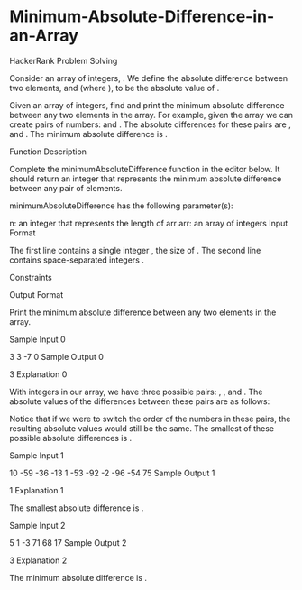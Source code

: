 # Minimum-Absolute-Difference-in-an-Array
HackerRank Problem Solving

Consider an array of integers, . We define the absolute difference between two elements,  and  (where ), to be the absolute value of .

Given an array of integers, find and print the minimum absolute difference between any two elements in the array. For example, given the array  we can create  pairs of numbers:  and . The absolute differences for these pairs are ,  and . The minimum absolute difference is .

Function Description

Complete the minimumAbsoluteDifference function in the editor below. It should return an integer that represents the minimum absolute difference between any pair of elements.

minimumAbsoluteDifference has the following parameter(s):

n: an integer that represents the length of arr
arr: an array of integers
Input Format

The first line contains a single integer , the size of .
The second line contains  space-separated integers .

Constraints

Output Format

Print the minimum absolute difference between any two elements in the array.

Sample Input 0

3
3 -7 0
Sample Output 0

3
Explanation 0

With  integers in our array, we have three possible pairs: , , and . The absolute values of the differences between these pairs are as follows:

Notice that if we were to switch the order of the numbers in these pairs, the resulting absolute values would still be the same. The smallest of these possible absolute differences is .

Sample Input 1

10
-59 -36 -13 1 -53 -92 -2 -96 -54 75
Sample Output 1

1
Explanation 1

The smallest absolute difference is .

Sample Input 2

5
1 -3 71 68 17
Sample Output 2

3
Explanation 2

The minimum absolute difference is .
